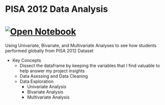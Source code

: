 # PISA 2012 Data Analysis
# [![Open Notebook](https://img.shields.io/badge/Jupyter-Open_Notebook-blue?logo=Jupyter)](https://dpghazi.github.io/projects/pisa-2012-data-analysis.html)
Using Univariate, Bivariate, and Multivariate Analyses to see how students performed globally from PISA 2012 Dataset

- Key Concepts
  - Dissect the dataframe by keeping the variables that I find valuable to help answer my project insights
  - Data Asessing and Data Cleaning
  - Data Exploration
    - Univariate Analysis
    - Bivariate Analysis
    - Multivariate Analysis
